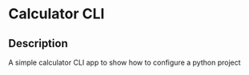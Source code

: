 # Calculator CLI

## Description
A simple calculator CLI app to show how to configure a python project